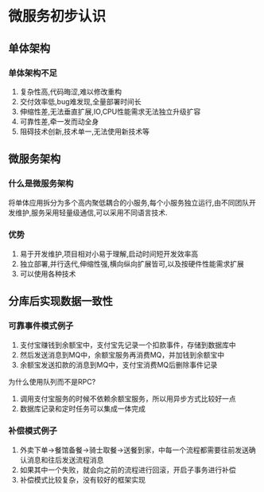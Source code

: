 # 微服务初步认识

## 单体架构
### 单体架构不足
1. 复杂性高,代码晦涩,难以修改重构
2. 交付效率低,bug难发现,全量部署时间长
3. 伸缩性差,无法垂直扩展,IO,CPU性能需求无法独立升级扩容
4. 可靠性差,牵一发而动全身
5. 阻碍技术创新,技术单一,无法使用新技术等

## 微服务架构

### 什么是微服务架构
将单体应用拆分为多个高内聚低耦合的小服务,每个小服务独立运行,由不同团队开发维护,服务采用轻量级通信,可以采用不同语言技术.

### 优势
1. 易于开发维护,项目相对小易于理解,启动时间短开发效率高
2. 独立部署,并行迭代,伸缩性强,横向纵向扩展皆可,以及按硬件性能需求扩展
3. 可以使用各种技术

## 分库后实现数据一致性

### 可靠事件模式例子
1. 支付宝赚钱到余额宝中，支付宝先记录一个扣款事件，存储到数据库中
2. 然后发送消息到MQ中，余额宝服务再消费MQ，并加钱到余额宝中
3. 余额宝发送扣款的消息到MQ中，支付宝消费MQ后删除事件记录

为什么使用队列而不是RPC?

1. 调用支付宝服务的时候不依赖余额宝服务，所以用异步方式比较好一点
2. 数据库记录和定时任务可以集成一体完成

### 补偿模式例子
1. 外卖下单->餐馆备餐->骑士取餐->送餐到家，中每一个流程都需要往前发送确认消息和往后发送流程消息
2. 如果其中一个失败，就会向之前的流程进行回滚，开启子事务进行补偿
3. 补偿模式比较复杂，没有较好的框架实现